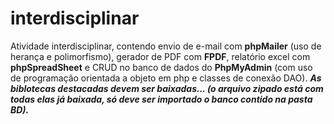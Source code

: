 # interdisciplinar
Atividade interdisciplinar, contendo envio de e-mail com <b>phpMailer</b> (uso de herança e polimorfismo), gerador de PDF com <b>FPDF</b>, relatório excel com <b>phpSpreadSheet</b> e CRUD no banco de dados do <b>PhpMyAdmin</b> (com uso de programação orientada a objeto em php e classes de conexão DAO).
<b><i>As biblotecas destacadas devem ser baixadas... (o arquivo zipado está com todas elas já baixada, só deve ser importado o banco contido na pasta BD).</i></b>

